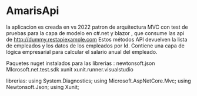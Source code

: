 # AmarisApi
la aplicacion es creada en vs 2022 patron de arquitectura MVC con test de pruebas para la capa de modelo en c#.net y blazor , que consume las api de 
 http://dummy.restapiexample.com
 Estos métodos API devuelven la lista de empleados y los datos de los empleados por Id.
 Contiene una capa de lógica empresarial para calcular el salario anual del empleado.
 
 Paquetes nuget instalados para las librerias :
 newtonsoft.json
 MIcrosoft.net.test.sdk
 xunit
 xunit.runner.visualstudio
 
 librerias:
 using System.Diagnostics;
 using Microsoft.AspNetCore.Mvc;
 using Newtonsoft.Json;
 using Xunit;

